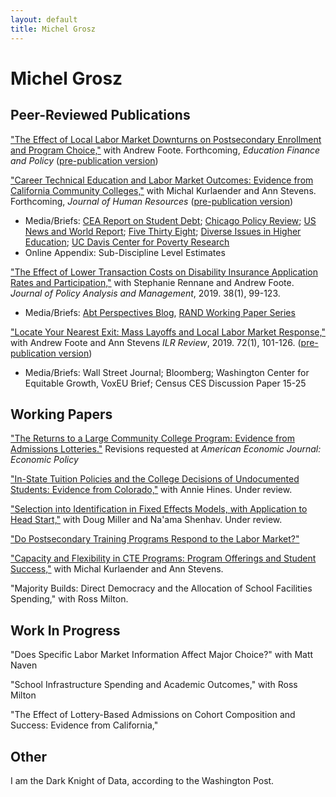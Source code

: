 ```yaml
---
layout: default
title: Michel Grosz
---
```

<div class="blurb">
	<h1>Michel Grosz</h1>
</div><!-- /.blurb -->



## Peer-Reviewed Publications

["The Effect of Local Labor Market Downturns on Postsecondary Enrollment and Program Choice,"](https://www.mitpressjournals.org/doi/abs/10.1162/edfp_a_00288) with Andrew Foote. Forthcoming, *Education Finance and Policy* ([pre-publication version](https://aefpweb.org/sites/default/files/webform/42/FooteGrosz_AEFPPaper.pdf))


["Career Technical Education and Labor Market Outcomes: Evidence from California Community Colleges,"](http://jhr.uwpress.org/content/early/2018/04/02/jhr.54.4.1015.7449R2.abstract) with Michal Kurlaender and Ann Stevens. Forthcoming, *Journal of Human Resources* ([pre-publication version](https://www.nber.org/papers/w21137)) 
* Media/Briefs: [CEA Report on Student Debt](https://www.google.com/url?q=https%3A%2F%2Fwww.whitehouse.gov%2Fsites%2Fdefault%2Ffiles%2Fpage%2Ffiles%2F20160718_cea_student_debt.pdf&sa=D&sntz=1&usg=AFQjCNGoRfqbauZ0fNGQJpX2tC_niyxW4w); [Chicago Policy Review](http://chicagopolicyreview.org/2015/07/02/technical-education-at-a-community-college-improves-graduates-future-earnings/); [US News and World Report](https://www.usnews.com/news/articles/2015/05/18/which-vocational-degrees-pay-off); [Five Thirty Eight](https://fivethirtyeight.com/features/food-deserts-community-colleges-and-innovative-slackers/); [Diverse Issues in Higher Education](https://diverseeducation.com/article/72377/); [UC Davis Center for Poverty Research](https://poverty.ucdavis.edu/policy-brief/community-college-career-technical-education-programs-significantly-increase-earnings)
* Online Appendix: Sub-Discipline Level Estimates   

["The Effect of Lower Transaction Costs on Disability Insurance Application Rates and Participation,"](https://onlinelibrary.wiley.com/doi/pdf/10.1002/pam.22095) with Stephanie Rennane and Andrew Foote. *Journal of Policy Analysis and Management*, 2019. 38(1), 99-123.
* Media/Briefs: [Abt Perspectives Blog](https://www.abtassociates.com/insights/perspectives-blog/social-security-disability-insurance-sometimes-easier-is-better), [RAND Working Paper Series](https://www.rand.org/pubs/working_papers/WR1255.html)

["Locate Your Nearest Exit: Mass Layoffs and Local Labor Market Response,"](https://journals.sagepub.com/doi/abs/10.1177/0019793917753095) with Andrew Foote and Ann Stevens *ILR Review*, 2019. 72(1), 101-126. ([pre-publication version](https://www.nber.org/papers/w21618))
* Media/Briefs: Wall Street Journal; Bloomberg; Washington Center for Equitable Growth, VoxEU Brief; Census CES Discussion Paper 15-25

## Working Papers

["The Returns to a Large Community College Program: Evidence from Admissions Lotteries."](https://mzgrosz.github.io/research/grosz_JMP_081118.pdf) Revisions requested at *American Economic Journal: Economic Policy* 

["In-State Tuition Policies and the College Decisions of Undocumented Students: Evidence from Colorado,"](https://mzgrosz.github.io/research/gh_1118.pdf) with Annie Hines. Under review.

["Selection into Identification in Fixed Effects Models, with Application to Head Start,"](https://mzgrosz.github.io/research/msg_master.pdf) with Doug Miller and Na'ama Shenhav. Under review.

["Do Postsecondary Training Programs Respond to the Labor Market?"](https://www.abtassociates.com/insights/publications/white-paper/do-postsecondary-training-programs-respond-to-changes-in-the)

["Capacity and Flexibility in CTE Programs: Program Offerings and Student Success,"](https://education.ucdavis.edu/sites/main/files/cte_flexibility_paper_draft_9-30-18_for_ies.pdf) with Michal Kurlaender and Ann Stevens.

"Majority Builds: Direct Democracy and the Allocation of School Facilities Spending," with Ross Milton.

## Work In Progress

"Does Specific Labor Market Information Affect Major Choice?" with Matt Naven

"School Infrastructure Spending and Academic Outcomes," with Ross Milton

"The Effect of Lottery-Based Admissions on Cohort Composition and Success: Evidence from California,"

## Other

I am the Dark Knight of Data, according to the Washington Post.

